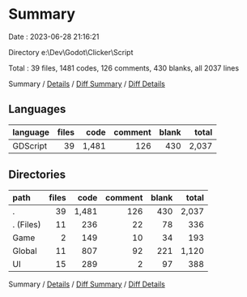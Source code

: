 # Summary

Date : 2023-06-28 21:16:21

Directory e:\\Dev\\Godot\\Clicker\\Script

Total : 39 files,  1481 codes, 126 comments, 430 blanks, all 2037 lines

Summary / [Details](details.md) / [Diff Summary](diff.md) / [Diff Details](diff-details.md)

## Languages
| language | files | code | comment | blank | total |
| :--- | ---: | ---: | ---: | ---: | ---: |
| GDScript | 39 | 1,481 | 126 | 430 | 2,037 |

## Directories
| path | files | code | comment | blank | total |
| :--- | ---: | ---: | ---: | ---: | ---: |
| . | 39 | 1,481 | 126 | 430 | 2,037 |
| . (Files) | 11 | 236 | 22 | 78 | 336 |
| Game | 2 | 149 | 10 | 34 | 193 |
| Global | 11 | 807 | 92 | 221 | 1,120 |
| UI | 15 | 289 | 2 | 97 | 388 |

Summary / [Details](details.md) / [Diff Summary](diff.md) / [Diff Details](diff-details.md)